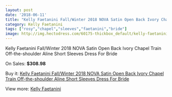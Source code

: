 ```yaml
---
layout: post
date: '2018-06-11'
title: "Kelly Faetanini Fall/Winter 2018 NOVA Satin Open Back Ivory Chapel Train Off-the-shoulder Aline Short Sleeves Dress For Bride"
category: Kelly Faetanini
tags: ["rosy","chapel","sleeves","faetanini","bride"]
image: http://img.hectodress.com/60175-thickbox_default/kelly-faetanini-fall-winter-2018-nova-satin-open-back-ivory-chapel-train-off-the-shoulder-aline-short-sleeves-dress-for-bride.jpg
---
```

Kelly Faetanini Fall/Winter 2018 NOVA Satin Open Back Ivory Chapel Train Off-the-shoulder Aline Short Sleeves Dress For Bride

On Sales: **$308.98**
<a href="https://www.hectodress.com/kelly-faetanini/19117-kelly-faetanini-fall-winter-2018-nova-satin-open-back-ivory-chapel-train-off-the-shoulder-aline-short-sleeves-dress-for-bride.html"><amp-img layout="responsive" width="600" height="600" src="//img.hectodress.com/60175-thickbox_default/kelly-faetanini-fall-winter-2018-nova-satin-open-back-ivory-chapel-train-off-the-shoulder-aline-short-sleeves-dress-for-bride.jpg" alt="Kelly Faetanini Fall/Winter 2018 NOVA Satin Open Back Ivory Chapel Train Off-the-shoulder Aline Short Sleeves Dress For Bride 0" /></a>
<a href="https://www.hectodress.com/kelly-faetanini/19117-kelly-faetanini-fall-winter-2018-nova-satin-open-back-ivory-chapel-train-off-the-shoulder-aline-short-sleeves-dress-for-bride.html"><amp-img layout="responsive" width="600" height="600" src="//img.hectodress.com/60177-thickbox_default/kelly-faetanini-fall-winter-2018-nova-satin-open-back-ivory-chapel-train-off-the-shoulder-aline-short-sleeves-dress-for-bride.jpg" alt="Kelly Faetanini Fall/Winter 2018 NOVA Satin Open Back Ivory Chapel Train Off-the-shoulder Aline Short Sleeves Dress For Bride 1" /></a>
<a href="https://www.hectodress.com/kelly-faetanini/19117-kelly-faetanini-fall-winter-2018-nova-satin-open-back-ivory-chapel-train-off-the-shoulder-aline-short-sleeves-dress-for-bride.html"><amp-img layout="responsive" width="600" height="600" src="//img.hectodress.com/60176-thickbox_default/kelly-faetanini-fall-winter-2018-nova-satin-open-back-ivory-chapel-train-off-the-shoulder-aline-short-sleeves-dress-for-bride.jpg" alt="Kelly Faetanini Fall/Winter 2018 NOVA Satin Open Back Ivory Chapel Train Off-the-shoulder Aline Short Sleeves Dress For Bride 2" /></a>

Buy it: [Kelly Faetanini Fall/Winter 2018 NOVA Satin Open Back Ivory Chapel Train Off-the-shoulder Aline Short Sleeves Dress For Bride](https://www.hectodress.com/kelly-faetanini/19117-kelly-faetanini-fall-winter-2018-nova-satin-open-back-ivory-chapel-train-off-the-shoulder-aline-short-sleeves-dress-for-bride.html "Kelly Faetanini Fall/Winter 2018 NOVA Satin Open Back Ivory Chapel Train Off-the-shoulder Aline Short Sleeves Dress For Bride")

View more: [Kelly Faetanini](https://www.hectodress.com/319-kelly-faetanini "Kelly Faetanini")